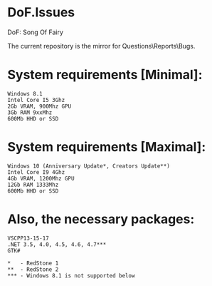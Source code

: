 # DoF.Issues
DoF: Song Of Fairy

The current repository is the mirror for Questions\Reports\Bugs.


# System requirements [Minimal]:
```CSharp
Windows 8.1
Intel Core I5 3Ghz
2Gb VRAM, 900Mhz GPU
3Gb RAM 9xxMhz
600Mb HHD or SSD
```
# System requirements [Maximal]:
```CSharp
Windows 10 (Anniversary Update*, Creators Update**)
Intel Core I9 4Ghz
4Gb VRAM, 1200Mhz GPU
12Gb RAM 1333Mhz
600Mb HHD or SSD
```

# Also, the necessary packages:
```
VSCPP13-15-17
.NET 3.5, 4.0, 4.5, 4.6, 4.7***
GTK#
```


```
*   - RedStone 1 
**  - RedStone 2
*** - Windows 8.1 is not supported below
```
